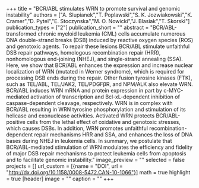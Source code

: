 +++
title = "BCR/ABL stimulates WRN to promote survival and genomic instability"
authors = ["A. Slupianek","T. Poplawski","S. K. Jozwiakowski","K. Cramer","D. Pytel","E. Stoczynska","M. O. Nowicki","J. Blasiak","T. Skorski"]
publication_types = ["2"]
publication_short = ""
abstract = "BCR/ABL-transformed chronic myeloid leukemia (CML) cells accumulate numerous DNA double-strand breaks (DSB) induced by reactive oxygen species (ROS) and genotoxic agents. To repair these lesions BCR/ABL stimulate unfaithful DSB repair pathways, homologous recombination repair (HRR), nonhomologous end-joining (NHEJ), and single-strand annealing (SSA). Here, we show that BCR/ABL enhances the expression and increase nuclear localization of WRN (mutated in Werner syndrome), which is required for processing DSB ends during the repair. Other fusion tyrosine kinases (FTK), such as TEL/ABL, TEL/JAK2, TEL/PDGFβR, and NPM/ALK also elevate WRN. BCR/ABL induces WRN mRNA and protein expression in part by c-MYC-mediated activation of transcription and Bcl-xL-dependent inhibition of caspase-dependent cleavage, respectively. WRN is in complex with BCR/ABL resulting in WRN tyrosine phosphorylation and stimulation of its helicase and exonuclease activities. Activated WRN protects BCR/ABL-positive cells from the lethal effect of oxidative and genotoxic stresses, which causes DSBs. In addition, WRN promotes unfaithful recombination-dependent repair mechanisms HRR and SSA, and enhances the loss of DNA bases during NHEJ in leukemia cells. In summary, we postulate that BCR/ABL-mediated stimulation of WRN modulates the efficiency and fidelity of major DSB repair mechanisms to protect leukemia cells from apoptosis and to facilitate genomic instability."
image_preview = ""
selected = false
projects = []
url_custom = [{name = "DOI", url = "http://dx.doi.org/10.1158/0008-5472.CAN-10-1066"}]
math = true
highlight = true
[header]
image = ""
caption = ""
+++

